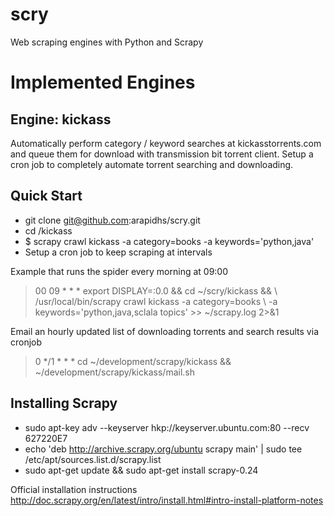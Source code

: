scry
====

Web scraping engines with Python and Scrapy

Implemented Engines
==================

Engine: kickass
---------------
Automatically perform category / keyword searches at kickasstorrents.com 
and queue them for download with transmission bit torrent client.
Setup a cron job to completely automate torrent searching and downloading.

Quick Start
-----------
- git clone git@github.com:arapidhs/scry.git
- cd /kickass
- $ scrapy crawl kickass -a category=books -a keywords='python,java'
- Setup a cron job to keep scraping at intervals

Example that runs the spider every morning at 09:00

> 00 09 * * * export DISPLAY=:0.0 && cd ~/scry/kickass && \ 
/usr/local/bin/scrapy crawl kickass -a category=books \ 
-a keywords='python,java,sclala topics' >> ~/scrapy.log 2>&1

Email an hourly updated list of downloading torrents and search results via cronjob

> 0 */1 * * * cd ~/development/scrapy/kickass && ~/development/scrapy/kickass/mail.sh

Installing Scrapy
-----------------
- sudo apt-key adv --keyserver hkp://keyserver.ubuntu.com:80 --recv 627220E7
- echo 'deb http://archive.scrapy.org/ubuntu scrapy main' | sudo tee /etc/apt/sources.list.d/scrapy.list
- sudo apt-get update && sudo apt-get install scrapy-0.24

Official installation instructions
http://doc.scrapy.org/en/latest/intro/install.html#intro-install-platform-notes


